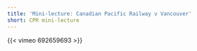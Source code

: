 ```yaml
---
title: 'Mini-lecture: Canadian Pacific Railway v Vancouver'
short: CPR mini-lecture
---
```



{{< vimeo 692659693 >}}
